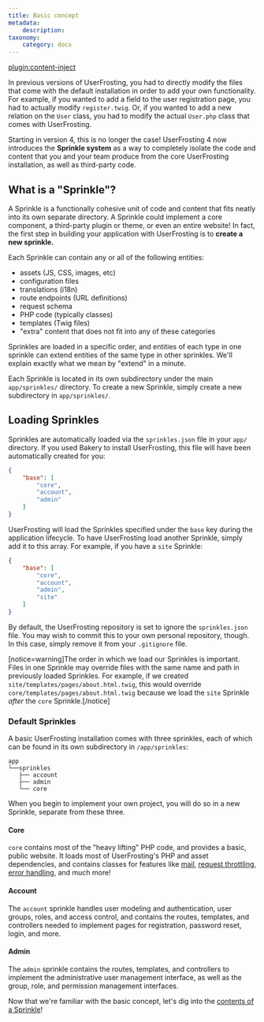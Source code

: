```yaml
---
title: Basic concept
metadata:
    description: 
taxonomy:
    category: docs
---
```

[plugin:content-inject](/modular/_update5.0)

In previous versions of UserFrosting, you had to directly modify the files that come with the default installation in order to add your own functionality. For example, if you wanted to add a field to the user registration page, you had to actually modify `register.twig`. Or, if you wanted to add a new relation on the `User` class, you had to modify the actual `User.php` class that comes with UserFrosting.

Starting in version 4, this is no longer the case! UserFrosting 4 now introduces the **Sprinkle system** as a way to completely isolate the code and content that you and your team produce from the core UserFrosting installation, as well as third-party code.

## What is a "Sprinkle"?

A Sprinkle is a functionally cohesive unit of code and content that fits neatly into its own separate directory. A Sprinkle could implement a core component, a third-party plugin or theme, or even an entire website! In fact, the first step in building your application with UserFrosting is to **create a new sprinkle.**

Each Sprinkle can contain any or all of the following entities:

- assets (JS, CSS, images, etc)
- configuration files
- translations (i18n)
- route endpoints (URL definitions)
- request schema
- PHP code (typically classes)
- templates (Twig files)
- "extra" content that does not fit into any of these categories

Sprinkles are loaded in a specific order, and entities of each type in one sprinkle can extend entities of the same type in other sprinkles. We'll explain exactly what we mean by "extend" in a minute.

Each Sprinkle is located in its own subdirectory under the main `app/sprinkles/` directory. To create a new Sprinkle, simply create a new subdirectory in `app/sprinkles/`.

## Loading Sprinkles

Sprinkles are automatically loaded via the `sprinkles.json` file in your `app/` directory. If you used Bakery to install UserFrosting, this file will have been automatically created for you:

```json
{
    "base": [
        "core",
        "account",
        "admin"
    ]
}
```

UserFrosting will load the Sprinkles specified under the `base` key during the application lifecycle. To have UserFrosting load another Sprinkle, simply add it to this array. For example, if you have a `site` Sprinkle:

```json
{
    "base": [
        "core",
        "account",
        "admin",
        "site"
    ]
}
```

By default, the UserFrosting repository is set to ignore the `sprinkles.json` file. You may wish to commit this to your own personal repository, though. In this case, simply remove it from your `.gitignore` file.

[notice=warning]The order in which we load our Sprinkles is important. Files in one Sprinkle may override files with the same name and path in previously loaded Sprinkles. For example, if we created `site/templates/pages/about.html.twig`, this would override `core/templates/pages/about.html.twig` because we load the `site` Sprinkle *after* the `core` Sprinkle.[/notice]

### Default Sprinkles

A basic UserFrosting installation comes with three sprinkles, each of which can be found in its own subdirectory in `/app/sprinkles`:

```
app
└──sprinkles
   ├── account
   ├── admin
   └── core
```

When you begin to implement your own project, you will do so in a new Sprinkle, separate from these three.

#### Core

`core` contains most of the "heavy lifting" PHP code, and provides a basic, public website. It loads most of UserFrosting's PHP and asset dependencies, and contains classes for features like [mail](/mail), [request throttling](/routes-and-controllers/client-input/throttle), [error handling](/advanced/error-handling), and much more!

#### Account

The `account` sprinkle handles user modeling and authentication, user groups, roles, and access control, and contains the routes, templates, and controllers needed to implement pages for registration, password reset, login, and more.

#### Admin

The `admin` sprinkle contains the routes, templates, and controllers to implement the administrative user management interface, as well as the group, role, and permission management interfaces.

Now that we're familiar with the basic concept, let's dig into the [contents of a Sprinkle](/sprinkles/contents)!
